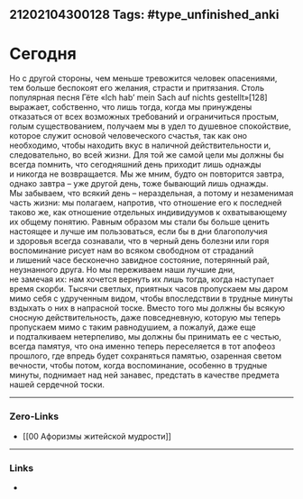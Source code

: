 21202104300128
Tags: #type_unfinished_anki
---
# Сегодня

Но с другой стороны, чем меньше тревожится человек опасениями, тем больше беспокоят его желания, страсти и притязания. Столь популярная песня Гёте «Ich hab’ mein Sach auf nichts gestellt»[128] выражает, собственно, что лишь тогда, когда мы принуждены отказаться от всех возможных требований и ограничиться простым, голым существованием, получаем мы в удел то душевное спокойствие, которое служит основой человеческого счастья, так как оно необходимо, чтобы находить вкус в наличной действительности и, следовательно, во всей жизни. Для той же самой цели мы должны бы всегда помнить, что сегодняшний день приходит лишь однажды и никогда не возвращается. Мы же мним, будто он повторится завтра, однако завтра – уже другой день, тоже бывающий лишь однажды. Мы забываем, что всякий день – нераздельная, а потому и незаменимая часть жизни: мы полагаем, напротив, что отношение его к последней таково же, как отношение отдельных индивидуумов к охватывающему их общему понятию. Равным образом мы стали бы больше ценить настоящее и лучше им пользоваться, если бы в дни благополучия и здоровья всегда сознавали, что в черный день болезни или горя воспоминание рисует нам во всяком свободном от страданий и лишений часе бесконечно завидное состояние, потерянный рай, неузнанного друга. Но мы переживаем наши лучшие дни, не замечая их: нам хочется вернуть их лишь тогда, когда наступает время скорби. Тысячи светлых, приятных часов пропускаем мы даром мимо себя с удрученным видом, чтобы впоследствии в трудные минуты вздыхать о них в напрасной тоске. Вместо того мы должны бы всякую сносную действительность, даже повседневную, которую мы теперь пропускаем мимо с таким равнодушием, а пожалуй, даже еще и подталкиваем нетерпеливо, мы должны бы принимать ее с честью, всегда памятуя, что она именно теперь переселяется в тот апофеоз прошлого, где впредь будет сохраняться памятью, озаренная светом вечности, чтобы потом, когда воспоминание, особенно в трудные минуты, поднимает над ней занавес, предстать в качестве предмета нашей сердечной тоски.

---
### Zero-Links
- [[00 Афоризмы житейской мудрости]]
---
### Links
-